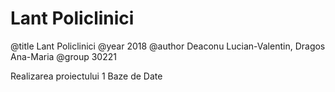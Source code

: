 # Lant Policlinici

@title Lant Policlinici
@year 2018
@author Deaconu Lucian-Valentin, Dragos Ana-Maria
@group 30221

Realizarea proiectului 1 Baze de Date
